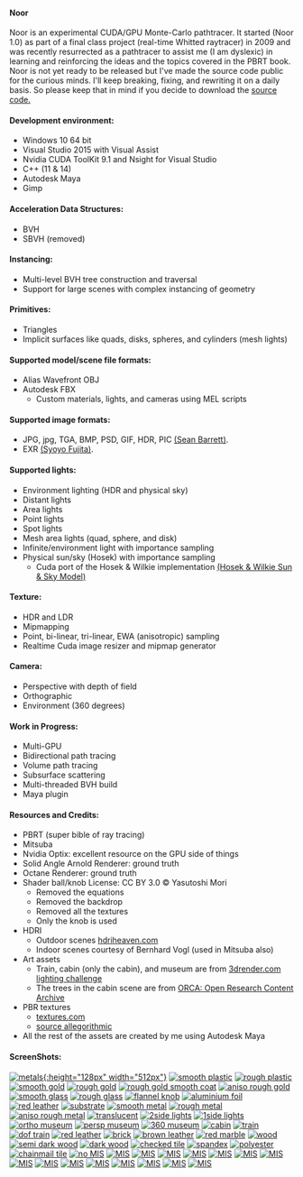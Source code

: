 #### Noor
Noor is an experimental CUDA/GPU Monte-Carlo pathtracer.  It started (Noor 1.0) as part of a final class project (real-time Whitted raytracer) in 2009 and was recently resurrected as a pathtracer to assist me (I am dyslexic) in learning and reinforcing the ideas and the topics covered in the PBRT book.  Noor is not yet ready to be  released but I've made the source code public for the curious minds.  I'll keep breaking, fixing, and rewriting it on a daily basis.  So please keep that in mind if you decide to download the [source code.](https://github.com/Ardook/noor)
 
#### Development environment:
* Windows 10 64 bit 
* Visual Studio 2015 with Visual Assist 
* Nvidia CUDA ToolKit 9.1 and Nsight for Visual Studio 
* C++ (11 & 14)
* Autodesk Maya
* Gimp 

#### Acceleration Data Structures:
* BVH
* SBVH (removed)

#### Instancing:
* Multi-level BVH tree construction and traversal
* Support for large scenes with complex instancing of geometry

#### Primitives:
* Triangles
* Implicit surfaces like quads, disks, spheres, and cylinders (mesh lights)

#### Supported model/scene file formats:
* Alias Wavefront OBJ
* Autodesk FBX
   * Custom materials, lights, and cameras using MEL scripts

#### Supported image formats:
* JPG, jpg, TGA, BMP, PSD, GIF, HDR, PIC [(Sean Barrett)](https://github.com/nothings/stb). 
* EXR [(Syoyo Fujita)](https://github.com/syoyo/tinyexr).

#### Supported lights:
* Environment lighting (HDR and physical sky)
* Distant lights
* Area lights
* Point lights
* Spot lights
* Mesh area lights (quad, sphere, and disk)
* Infinite/environment light with importance sampling
* Physical sun/sky (Hosek) with importance sampling  
   * Cuda port of the Hosek & Wilkie implementation [(Hosek & Wilkie Sun & Sky Model)](http://cgg.mff.cuni.cz/projects/SkylightModelling/)

#### Texture:
* HDR and LDR
* Mipmapping
* Point, bi-linear, tri-linear, EWA (anisotropic) sampling
* Realtime Cuda image resizer and mipmap generator

#### Camera:
* Perspective with depth of field
* Orthographic
* Environment (360 degrees)

#### Work in Progress:
* Multi-GPU
* Bidirectional path tracing
* Volume path tracing
* Subsurface scattering
* Multi-threaded BVH build
* Maya plugin

#### Resources and Credits: 
* PBRT (super bible of ray tracing)
* Mitsuba
* Nvidia Optix: excellent resource on the GPU side of things
* Solid Angle Arnold Renderer: ground truth
* Octane Renderer: ground truth
* Shader ball/knob License: CC BY 3.0 © Yasutoshi Mori
   * Removed the equations
   * Removed the backdrop
   * Removed all the textures
   * Only the knob is used
* HDRI 
   * Outdoor scenes [hdriheaven.com](https://hdriheaven.com)
   * Indoor scenes courtesy of Bernhard Vogl (used in Mitsuba also)
* Art assets
   * Train, cabin (only the cabin), and museum are from [3drender.com lighting challenge](http://www.3drender.com/challenges/)
   * The trees in the cabin scene are from [ORCA: Open Research Content Archive](https://developer.nvidia.com/orca/speedtree)
* PBR textures
   * [textures.com](https://textures.com)
   * [source allegorithmic](https://source.allegorithmic.com/)
* All the rest of the assets are created by me using Autodesk Maya

#### ScreenShots:
[![metals](screenshots/50percent/metals.jpg "testing"){:height="128px" width="512px"}](screenshots/100percent/metal.jpg)
[![smooth plastic](screenshots/50percent/screenshot-23-05-2018-10-05-35.jpg)](screenshots/100percent/screenshot-23-05-2018-10-05-35.jpg)
[![rough plastic](screenshots/50percent/screenshot-23-05-2018-10-08-01.jpg)](screenshots/100percent/screenshot-23-05-2018-10-08-01.jpg)
[![smooth gold](screenshots/50percent/screenshot-22-05-2018-13-28-56.jpg)](screenshots/100percent/screenshot-22-05-2018-13-28-56.jpg)
[![rough gold](screenshots/50percent/screenshot-22-05-2018-13-27-03.jpg)](screenshots/100percent/screenshot-22-05-2018-13-27-03.jpg)
[![rough gold smooth coat](screenshots/50percent/screenshot-22-05-2018-13-13-45.jpg)](screenshots/100percent/screenshot-22-05-2018-13-13-45.jpg)
[![aniso rough gold](screenshots/50percent/screenshot-23-05-2018-10-15-17.jpg)](screenshots/100percent/screenshot-23-05-2018-10-15-17.jpg)
[![smooth glass](screenshots/50percent/screenshot-21-05-2018-13-47-19.jpg)](screenshots/100percent/screenshot-21-05-2018-13-47-19.jpg)
[![rough glass](screenshots/50percent/screenshot-23-05-2018-18-10-35.jpg)](screenshots/100percent/screenshot-23-05-2018-18-10-35.jpg)
[![flannel knob](screenshots/50percent/screenshot-21-05-2018-12-46-57.jpg)](screenshots/100percent/screenshot-21-05-2018-12-46-57.jpg)
[![aluminium foil](screenshots/50percent/screenshot-21-05-2018-13-09-10.jpg)](screenshots/100percent/screenshot-21-05-2018-13-09-10.jpg)
[![red leather](screenshots/50percent/screenshot-21-05-2018-14-21-41.jpg)](screenshots/100percent/screenshot-21-05-2018-14-21-41.jpg)
[![substrate](screenshots/50percent/screenshot-22-05-2018-15-44-15.jpg)](screenshots/100percent/screenshot-22-05-2018-15-44-15.jpg)
[![smooth metal](screenshots/50percent/screenshot-23-05-2018-10-28-41.jpg)](screenshots/100percent/screenshot-23-05-2018-10-28-41.jpg)
[![rough metal](screenshots/50percent/screenshot-23-05-2018-10-32-29.jpg)](screenshots/100percent/screenshot-23-05-2018-10-32-29.jpg)
[![aniso rough metal](screenshots/50percent/screenshot-23-05-2018-10-27-41.jpg)](screenshots/100percent/screenshot-23-05-2018-10-27-41.jpg)
[![translucent](screenshots/50percent/screenshot-23-05-2018-11-56-01.jpg)](screenshots/100percent/screenshot-23-05-2018-11-56-01.jpg)
[![2side lights](screenshots/50percent/screenshot-23-05-2018-12-13-36.jpg)](screenshots/100percent/screenshot-23-05-2018-12-13-36.jpg)
[![1side lights](screenshots/50percent/screenshot-23-05-2018-12-14-17.jpg)](screenshots/100percent/screenshot-23-05-2018-12-14-17.jpg)
[![ortho museum](screenshots/50percent/screenshot-23-05-2018-12-46-45.jpg)](screenshots/100percent/screenshot-23-05-2018-12-46-45.jpg)
[![persp museum](screenshots/50percent/screenshot-23-05-2018-12-49-44.jpg)](screenshots/100percent/screenshot-23-05-2018-12-49-44.jpg)
[![360 museum](screenshots/50percent/screenshot-23-05-2018-12-52-59.jpg)](screenshots/100percent/screenshot-23-05-2018-12-52-59.jpg)
[![cabin](screenshots/50percent/screenshot-23-05-2018-13-26-10.jpg)](screenshots/100percent/screenshot-23-05-2018-13-26-10.jpg)
[![train](screenshots/50percent/screenshot-23-05-2018-14-12-20.jpg)](screenshots/100percent/screenshot-23-05-2018-14-12-20.jpg)
[![dof train](screenshots/50percent/screenshot-23-05-2018-14-19-09.jpg)](screenshots/100percent/screenshot-23-05-2018-14-19-09.jpg)
[![red leather](screenshots/50percent/screenshot-23-05-2018-14-34-53.jpg)](screenshots/100percent/screenshot-23-05-2018-14-34-53.jpg)
[![brick](screenshots/50percent/screenshot-23-05-2018-14-35-44.jpg)](screenshots/100percent/screenshot-23-05-2018-14-35-44.jpg)
[![brown leather](screenshots/50percent/screenshot-23-05-2018-14-41-06.jpg)](screenshots/100percent/screenshot-23-05-2018-14-41-06.jpg)
[![red marble](screenshots/50percent/screenshot-23-05-2018-15-31-13.jpg)](screenshots/100percent/screenshot-23-05-2018-15-31-13.jpg)
[![wood](screenshots/50percent/screenshot-23-05-2018-15-34-58.jpg)](screenshots/100percent/screenshot-23-05-2018-15-34-58.jpg)
[![semi dark wood](screenshots/50percent/screenshot-23-05-2018-15-38-04.jpg)](screenshots/100percent/screenshot-23-05-2018-15-38-04.jpg)
[![dark wood](screenshots/50percent/screenshot-23-05-2018-15-39-32.jpg)](screenshots/100percent/screenshot-23-05-2018-15-39-32.jpg)
[![checked tile](screenshots/50percent/screenshot-23-05-2018-15-46-56.jpg)](screenshots/100percent/screenshot-23-05-2018-15-46-56.jpg)
[![spandex](screenshots/50percent/screenshot-23-05-2018-15-51-09.jpg)](screenshots/100percent/screenshot-23-05-2018-15-51-09.jpg)
[![polyester](screenshots/50percent/screenshot-23-05-2018-15-56-55.jpg)](screenshots/100percent/screenshot-23-05-2018-15-56-55.jpg)
[![chainmail tile](screenshots/50percent/screenshot-23-05-2018-15-58-59.jpg)](screenshots/100percent/screenshot-23-05-2018-15-58-59.jpg)
[![no MIS](screenshots/50percent/screenshot-26-05-2018-15-47-11.jpg)](screenshots/100percent/screenshot-26-05-2018-15-47-11.jpg)
[![MIS](screenshots/50percent/screenshot-26-05-2018-15-47-17.jpg)](screenshots/100percent/screenshot-26-05-2018-15-47-17.jpg)
[![MIS](screenshots/50percent/screenshot-26-05-2018-18-14-15.jpg)](screenshots/100percent/screenshot-26-05-2018-18-14-15.jpg)
[![MIS](screenshots/50percent/screenshot-26-05-2018-18-14-22.jpg)](screenshots/100percent/screenshot-26-05-2018-18-14-22.jpg)
[![MIS](screenshots/50percent/screenshot-26-05-2018-18-15-29.jpg)](screenshots/100percent/screenshot-26-05-2018-18-15-29.jpg)
[![MIS](screenshots/50percent/screenshot-26-05-2018-18-15-35.jpg)](screenshots/100percent/screenshot-26-05-2018-18-15-35.jpg)
[![MIS](screenshots/50percent/screenshot-26-05-2018-18-18-04.jpg)](screenshots/100percent/screenshot-26-05-2018-18-18-04.jpg)
[![MIS](screenshots/50percent/screenshot-26-05-2018-18-18-09.jpg)](screenshots/100percent/screenshot-26-05-2018-18-18-09.jpg)
[![MIS](screenshots/50percent/screenshot-26-05-2018-18-25-14.jpg)](screenshots/100percent/screenshot-26-05-2018-18-25-14.jpg)
[![MIS](screenshots/50percent/screenshot-26-05-2018-18-25-20.jpg)](screenshots/100percent/screenshot-26-05-2018-18-25-20.jpg)
[![MIS](screenshots/50percent/screenshot-26-05-2018-18-25-28.jpg)](screenshots/100percent/screenshot-26-05-2018-18-25-28.jpg)
[![MIS](screenshots/50percent/screenshot-26-05-2018-18-25-30.jpg)](screenshots/100percent/screenshot-26-05-2018-18-25-30.jpg)
[![MIS](screenshots/50percent/screenshot-26-05-2018-18-25-38.jpg)](screenshots/100percent/screenshot-26-05-2018-18-25-38.jpg)
[![MIS](screenshots/50percent/screenshot-26-05-2018-18-25-41.jpg)](screenshots/100percent/screenshot-26-05-2018-18-25-41.jpg)
[![MIS](screenshots/50percent/screenshot-26-05-2018-18-25-51.jpg)](screenshots/100percent/screenshot-26-05-2018-18-25-51.jpg)
[![MIS](screenshots/50percent/screenshot-26-05-2018-18-25-54.jpg)](screenshots/100percent/screenshot-26-05-2018-18-25-54.jpg)